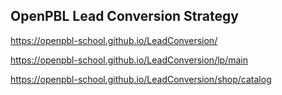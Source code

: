 ## OpenPBL Lead Conversion Strategy

https://openpbl-school.github.io/LeadConversion/ 


https://openpbl-school.github.io/LeadConversion/lp/main 


https://openpbl-school.github.io/LeadConversion/shop/catalog  


